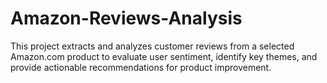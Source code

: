 # Amazon-Reviews-Analysis
This project extracts and analyzes customer reviews from a selected Amazon.com product to evaluate user sentiment, identify key themes, and provide actionable recommendations for product improvement.
